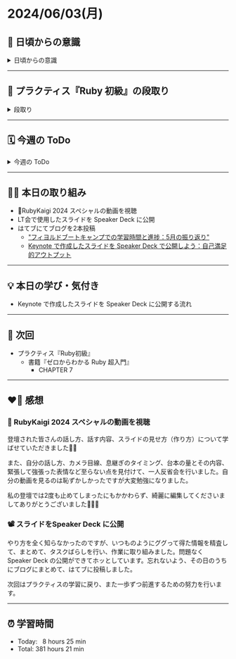 # 2024/06/03(月)
## 🕺 日頃からの意識
<details><summary>日頃からの意識</summary>

- 成長スピードを早めよう。
- 自分の考えや気持ちを簡潔に言語化したり、相手にわかりやすく伝える話し方ができるようになろう。
- 心と身体の状態を把握しながら行動しよう。
- 腕立て・スクワット・腹筋・ストレッチを継続しよう。
- 説明文をよく読もう。ここでの「読む」は内容を認識・把握すること。
- 体調の回復に努めて、行動の範囲を元に戻そう。
- Git & GitHub とお友達になろう。
- 「何を、どうするのか」という意識を常に持ちながらプラクティスに臨むこと。
- **Rubykaigi から得られた刺激や経験を学習に活かすこと ←New✨**

</details>

---


## 📝 プラクティス『Ruby 初級』の段取り
<details><summary>段取り</summary>

- [x] 各参考ページを確認
   - [x] [ホワイの(感動的)Rubyガイド](http://www.aoky.net/articles/why_poignant_guide_to_ruby/chapter-1.html)
   - [x] [TryRuby](https://try.ruby-lang.org/)
   - [x] [ゼロからわかるRuby超入門の読み方](https://bootcamp.fjord.jp/pages/289)
   - [x] [学習を加速させるインデックス読書術](https://qiita.com/dkatsura/items/3364b293ed1451a66a8a)
   - [x] [Ruby の公式リファレンスが読めるようになる本](https://zenn.dev/jnchito/books/how-to-read-ruby-reference)
   - [x] [オブジェクト指向スクリプト言語 Ruby リファレンスマニュアル](https://docs.ruby-lang.org/ja/latest/doc/index.html)
   - [x] [【新人プログラマ応援】公式ドキュメントも読もう - Qiita](https://qiita.com/chooyan_eng/items/cd0d3174b77ff1e02c3f)
- [x] 動画講座
   - [x] [ゼロからわかるRuby超入門動画講座](https://bootcamp.fjord.jp/pages/374)
- [ ] 課題取り組み
   - [ ] ゼロからわかる Ruby 超入門の各章の練習問題
   - [ ] [TryRuby](https://try.ruby-lang.org/)
</details>

---


## 🗓️ 今週の ToDo
<details><summary>今週の ToDo</summary>

- [x] ~~各参考ページを確認~~
   - [x] ~~[ホワイの(感動的)Rubyガイド](http://www.aoky.net/articles/why_poignant_guide_to_ruby/chapter-1.html)~~
   - [x] ~~[TryRuby](https://try.ruby-lang.org/)~~
   - [x] ~~[ゼロからわかるRuby超入門の読み方](https://bootcamp.fjord.jp/pages/289)~~
   - [x] ~~[学習を加速させるインデックス読書術](https://qiita.com/dkatsura/items/3364b293ed1451a66a8a)~~
   - [x] ~~[Ruby の公式リファレンスが読めるようになる本](https://zenn.dev/jnchito/books/how-to-read-ruby-reference)~~
   - [x] ~~[オブジェクト指向スクリプト言語 Ruby リファレンスマニュアル](https://docs.ruby-lang.org/ja/latest/doc/index.html)~~
   - [x] ~~[【新人プログラマ応援】公式ドキュメントも読もう - Qiita](https://qiita.com/chooyan_eng/items/cd0d3174b77ff1e02c3f)~~
- [x] 動画講座
   - [x] [ゼロからわかるRuby超入門動画講座](https://bootcamp.fjord.jp/pages/374)
- [ ] 課題取り組み
   - [ ] ゼロからわかる Ruby 超入門の各章の練習問題
   - [ ] [TryRuby](https://try.ruby-lang.org/)
</details>

---


## ✍🏻 本日の取り組み
- 🌺RubyKaigi 2024 スペシャルの動画を視聴
- LT会で使用したスライドを Speaker Deck に公開
- はてブにてブログを2本投稿
   - ["フィヨルドブートキャンプでの学習時間と進捗：5月の振り返り"](https://yswengineer.hatenablog.com/entry/2024/06/03/165251)
   - [Keynote で作成したスライドを Speaker Deck で公開しよう：自己満足的アウトプット](https://yswengineer.hatenablog.com/entry/2024/06/03/220514)

---


## 💡 本日の学び・気付き
- Keynote で作成したスライドを Speaker Deck に公開する流れ

---


## 📍 次回
- プラクティス『Ruby初級』
   - 書籍『ゼロからわかる Ruby 超入門』
      - CHAPTER 7

---


## ❤️‍🔥 感想
### 👀 RubyKaigi 2024 スペシャルの動画を視聴
登壇された皆さんの話し方、話す内容、スライドの見せ方（作り方）について学ばせていただきました✍🏻

また、自分の話し方、カメラ目線、息継ぎのタイミング、台本の量とその内容、緊張して強張った表情など至らない点を見付けて、一人反省会を行いました。自分の動画を見るのは恥ずかしかったですが大変勉強になりました。

私の登壇では2度も止めてしまったにもかかわらず、綺麗に編集してくださいましてありがとうございました🥹🙏🏻

### 📽️ スライドをSpeaker Deck に公開
やり方を全く知らなかったのですが、いつものようにググって得た情報を精査して、まとめて、タスクばらしを行い、作業に取り組みました。問題なく Speaker Deck の公開ができてホッとしています。忘れないよう、その日のうちにブログにまとめて、はてブに投稿しました。

次回はプラクティスの学習に戻り、また一歩ずつ前進するための努力を行います。

---


## ⏰ 学習時間
- Today:&nbsp;&nbsp; 8 hours 25 min
- Total: 381 hours 21 min
